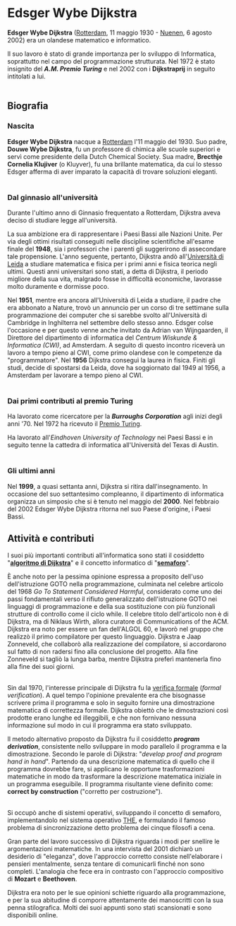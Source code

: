 # Edsger Wybe Dijkstra
**Edsger Wybe Dijkstra** ([Rotterdam](https://it.wikipedia.org/wiki/Rotterdam), 11 maggio 1930 - [Nuenen](https://it.wikipedia.org/wiki/Nuenen,_Gerwen_en_Nederwetten), 6 agosto 2002) era un olandese matematico e informatico. 

Il suo lavoro è stato di grande importanza per lo sviluppo di Informatica, soprattutto nel campo del programmazione strutturata. Nel 1972 è stato insignito del ***A.M. Premio Turing*** e nel 2002 con i **Dijkstraprij** in seguito intitolati a lui.
<br /><br />

## Biografia
### **Nascita**
**Edsger Wybe Dijkstra** nacque a [Rotterdam](https://it.wikipedia.org/wiki/Rotterdam) l'11 maggio del 1930. Suo padre, **Douwe Wybe Dijkstra**, fu un professore di chimica alle scuole superiori e servì come presidente della Dutch Chemical Society. Sua madre, **Brecthje Cornelia Klujiver** (o Kluyver), fu una brillante matematica, da cui lo stesso Edsger afferma di aver imparato la capacità di trovare soluzioni eleganti.
<br /><br />

### **Dal ginnasio all'università**
Durante l'ultimo anno di Ginnasio frequentato a Rotterdam, Dijkstra aveva deciso di studiare legge all'università. 

La sua ambizione era di rappresentare i Paesi Bassi alle Nazioni Unite. Per via degli ottimi risultati conseguiti nelle discipline scientifiche all'esame finale del **1948**, sia i professori che i parenti gli suggerirono di assecondare tale propensione. L'anno seguente, pertanto, Dijkstra andò all'[Università di Leida](https://it.wikipedia.org/wiki/Universit%C3%A0_di_Leida) a studiare matematica e fisica per i primi anni e fisica teorica negli ultimi. Questi anni universitari sono stati, a detta di Dijkstra, il periodo migliore della sua vita, malgrado fosse in difficoltà economiche, lavorasse molto duramente e dormisse poco.

Nel **1951**, mentre era ancora all'Università di Leida a studiare, il padre che era abbonato a Nature, trovò un annuncio per un corso di tre settimane sulla programmazione dei computer che si sarebbe svolto all'Università di Cambridge in Inghilterra nel settembre dello stesso anno. Edsger colse l'occasione e per questo venne anche invitato da Adrian van Wijngaarden, il Direttore del dipartimento di informatica del *Centrum Wiskunde & Informatica (CWI)*, ad Amsterdam. A seguito di questo incontro riceverà un lavoro a tempo pieno al CWI, come primo olandese con le competenze da "programmatore". Nel **1956** Dijkstra conseguì la laurea in fisica. Finiti gli studi, decide di spostarsi da Leida, dove ha soggiornato dal 1949 al 1956, a Amsterdam per lavorare a tempo pieno al CWI.
<br /><br />

### **Dai primi contributi al premio Turing**
Ha lavorato come ricercatore per la ***Burroughs Corporation*** agli inizi degli anni '70. Nel 1972 ha ricevuto il [Premio Turing](https://it.wikipedia.org/wiki/Premio_Turing).

Ha lavorato all'*Eindhoven University of Technology* nei Paesi Bassi e in seguito tenne la cattedra di informatica all'Università del Texas di Austin.
<br /><br />

### **Gli ultimi anni**
Nel **1999**, a quasi settanta anni, Dijkstra si ritira dall'insegnamento. In occasione del suo settantesimo compleanno, il dipartimento di informatica organizza un simposio che si è tenuto nel maggio del **2000**. Nel febbraio del 2002 Edsger Wybe Dijkstra ritorna nel suo Paese d'origine, i Paesi Bassi.

## Attività e contributi 
I suoi più importanti contributi all'informatica sono stati il cosiddetto "[**algoritmo di Dijkstra**](https://it.wikipedia.org/wiki/Algoritmo_di_Dijkstra)" e il concetto informatico di "[**semaforo**](https://it.wikipedia.org/wiki/Semaforo_(informatica))".

È anche noto per la pessima opinione espressa a proposito dell'uso dell'istruzione GOTO nella programmazione, culminata nel celebre articolo del 1968 *Go To Statement Considered Harmful*, considerato come uno dei passi fondamentali verso il rifiuto generalizzato dell'istruzione GOTO nei linguaggi di programmazione e della sua sostituzione con più funzionali strutture di controllo come il ciclo while. Il celebre titolo dell'articolo non è di Dijkstra, ma di Niklaus Wirth, allora curatore di Communications of the ACM. Dijkstra era noto per essere un fan dell'ALGOL 60, e lavorò nel gruppo che realizzò il primo compilatore per questo linguaggio. Dijkstra e Jaap Zonneveld, che collaborò alla realizzazione del compilatore, si accordarono sul fatto di non radersi fino alla conclusione del progetto. Alla fine Zonneveld si tagliò la lunga barba, mentre Dijkstra preferì mantenerla fino alla fine dei suoi giorni.
<br/><br/>

Sin dal 1970, l'interesse principale di Dijkstra fu la [verifica formale](https://it.wikipedia.org/wiki/Verifica_formale) (*formal verification*). A quel tempo l'opinione prevalente era che bisognasse scrivere prima il programma e solo in seguito fornire una dimostrazione matematica di correttezza formale. Dijkstra obiettò che le dimostrazioni così prodotte erano lunghe ed illeggibili, e che non fornivano nessuna informazione sul modo in cui il programma era stato sviluppato. 

Il metodo alternativo proposto da Dijkstra fu il cosiddetto ***program derivation***, consistente nello sviluppare in modo parallelo il programma e la dimostrazione. Secondo le parole di Dijkstra: "*develop proof and program hand in hand*". Partendo da una descrizione matematica di quello che il programma dovrebbe fare, si applicano le opportune trasformazioni matematiche in modo da trasformare la descrizione matematica iniziale in un programma eseguibile. Il programma risultante viene definito come: **correct by construction** ("corretto per costruzione").
<br/><br/>

Si occupò anche di sistemi operativi, sviluppando il concetto di semaforo, implementandolo nel sistema operativo [THE](https://it.wikipedia.org/wiki/THE_(sistema_operativo)), e formulando il famoso problema di sincronizzazione detto problema dei cinque filosofi a cena.

Gran parte del lavoro successivo di Dijkstra riguarda i modi per snellire le argomentazioni matematiche. In una intervista del 2001 dichiarò un desiderio di "eleganza", dove l'approccio corretto consiste nell'elaborare i pensieri mentalmente, senza tentare di comunicarli finché non sono completi. L'analogia che fece era in contrasto con l'approccio compositivo di **Mozart** e **Beethoven**.

Dijkstra era noto per le sue opinioni schiette riguardo alla programmazione, e per la sua abitudine di comporre attentamente dei manoscritti con la sua penna stilografica. Molti dei suoi appunti sono stati scansionati e sono disponibili online.